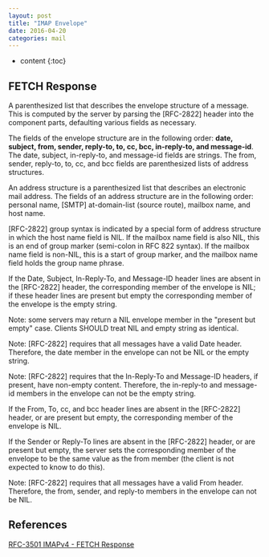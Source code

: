 ```yaml
---
layout: post
title: "IMAP Envelope"
date: 2016-04-20
categories: mail
---
```


* content
{:toc}

## FETCH Response

A parenthesized list that describes the envelope structure of a message.  This is computed by the server by parsing the [RFC-2822] header into the component parts, defaulting various fields as necessary.

The fields of the envelope structure are in the following order: **date, subject, from, sender, reply-to, to, cc, bcc, in-reply-to, and message-id**.  The date, subject, in-reply-to, and message-id fields are strings.  The from, sender, reply-to, to, cc, and bcc fields are parenthesized lists of address structures.

An address structure is a parenthesized list that describes an electronic mail address.  The fields of an address structure are in the following order: personal name, [SMTP] at-domain-list (source route), mailbox name, and host name.

[RFC-2822] group syntax is indicated by a special form of address structure in which the host name field is NIL.  If the mailbox name field is also NIL, this is an end of group marker (semi-colon in RFC 822 syntax).  If the mailbox name field is non-NIL, this is a start of group marker, and the mailbox name field holds the group name phrase.

If the Date, Subject, In-Reply-To, and Message-ID header lines are absent in the [RFC-2822] header, the corresponding member of the envelope is NIL; if these header lines are present but empty the corresponding member of the envelope is the empty string.

Note: some servers may return a NIL envelope member in the "present but empty" case.  Clients SHOULD treat NIL and empty string as identical.

Note: [RFC-2822] requires that all messages have a valid Date header.  Therefore, the date member in the envelope can not be NIL or the empty string.

Note: [RFC-2822] requires that the In-Reply-To and Message-ID headers, if present, have non-empty content. Therefore, the in-reply-to and message-id members in the envelope can not be the empty string.

If the From, To, cc, and bcc header lines are absent in the [RFC-2822] header, or are present but empty, the corresponding member of the envelope is NIL.

If the Sender or Reply-To lines are absent in the [RFC-2822] header, or are present but empty, the server sets the corresponding member of the envelope to be the same value as the from member (the client is not expected to know to do this).

Note: [RFC-2822] requires that all messages have a valid From header.  Therefore, the from, sender, and reply-to members in the envelope can not be NIL.


## References

[RFC-3501 IMAPv4 - FETCH Response](https://tools.ietf.org/html/rfc3501#section-7.4.2)